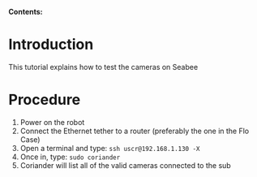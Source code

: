 **Contents:**


# Introduction #

This tutorial explains how to test the cameras on Seabee

# Procedure #
  1. Power on the robot
  1. Connect the Ethernet tether to a router (preferably the one in the Flo Case)
  1. Open a terminal and type: `ssh uscr@192.168.1.130 -X`
  1. Once in, type: `sudo coriander`
  1. Coriander will list all of the valid cameras connected to the sub